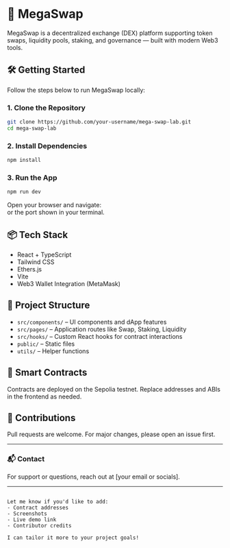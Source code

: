# 🚀 MegaSwap

MegaSwap is a decentralized exchange (DEX) platform supporting token swaps, liquidity pools, staking, and governance — built with modern Web3 tools.

## 🛠 Getting Started

Follow the steps below to run MegaSwap locally:

### 1. Clone the Repository

```bash
git clone https://github.com/your-username/mega-swap-lab.git
cd mega-swap-lab
```

### 2. Install Dependencies

```bash
npm install
```

### 3. Run the App

```bash
npm run dev
```

Open your browser and navigate:  
or the port shown in your terminal.

## 📦 Tech Stack

- React + TypeScript
- Tailwind CSS
- Ethers.js
- Vite
- Web3 Wallet Integration (MetaMask)

## 📁 Project Structure

- `src/components/` – UI components and dApp features
- `src/pages/` – Application routes like Swap, Staking, Liquidity
- `src/hooks/` – Custom React hooks for contract interactions
- `public/` – Static files
- `utils/` – Helper functions

## 🔐 Smart Contracts

Contracts are deployed on the Sepolia testnet. Replace addresses and ABIs in the frontend as needed.

## 🤝 Contributions

Pull requests are welcome. For major changes, please open an issue first.

---

### 📬 Contact

For support or questions, reach out at [your email or socials].

---

```

Let me know if you'd like to add:
- Contract addresses
- Screenshots
- Live demo link
- Contributor credits

I can tailor it more to your project goals!
